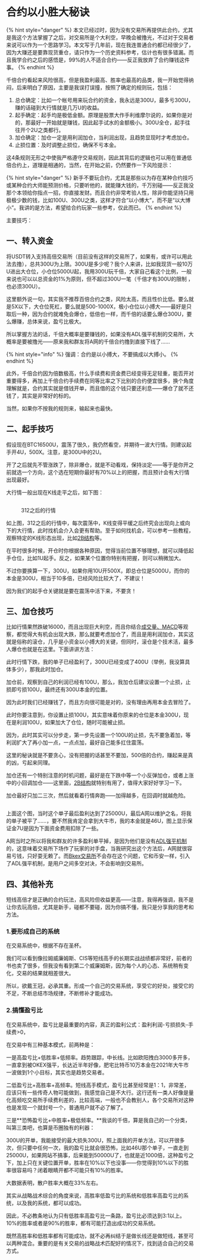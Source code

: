 # 合约以小胜大秘诀

{% hint style="danger" %}
本文已经过时，因为没有交易所再提供此合约，尤其是我这个方法掌握了之后，对交易所是个大利空，早晚会被撸光，不过对于交易者来说可以作为一个思路学习。本文写于几年前，现在我连普通合约都已经很少了，因为大赚还是要靠现货重仓，请只作为一个历史资料参考，估计也有很多错漏。而且我学合约之后的感悟是，99%的人不适合合约——反正我放弃了合约赚钱这件事。
{% endhint %}

千倍合约看起来风险很高，但是我盈利最高、胜率也最高的品类，我一开始觉得纳闷，后来明白了原因，主要是我误打误撞，按照了确定的规则玩，包括：

1. 总仓确定：比如一个帐号用来玩合约的资金，我永远是300U，最多亏300U，赚的话碰到大行情就是几万U的收益。
2. 起手确定：起手均是极低金额。原理是股票大作手利维摩尔说的，如果你是对的，那最好一开始就是赚钱，因此起手试水的金额极小。300U全仓，起手往往开个2U之类都行。
3. 加仓确定：加仓一定是用利润加仓，当利润出现，且趋势显现时才考虑加仓。
4. 止损位置：及时调整止损位，确保不亏本金。

这4条规则无形之中使我严格遵守交易规则，因此其背后的逻辑也可以用在普通低倍合约上，道理是相通的，当然，在开始之前，仍然要作一下风险提示：



{% hint style="danger" %}
新手不要玩合约，尤其是那些以为存在某种合约技巧或某种合约大师能预测价格，只要听他的，就能赚大钱的，千万别碰——反正我没那个本领给你指点一招，你直接发财。而且合约非常考验人性，除非你能坚持只用极极少数的钱，比如100U、300U之类，这样才符合“以小博大”，而不是“以大博小”。我讲的是方法，希望给合约玩家一些参考，仅此而已。
{% endhint %}

主要技巧：

## 一、转入资金 <a href="#yi-zhuan-ru-zi-jin" id="yi-zhuan-ru-zi-jin"></a>

将USDT转入支持高倍交易所（目前没有这样的交易所了，如果有，或许可以用此法去撸），总共300U为上限。300U是多少呢？我个人来讲，比如我现货一般10万U进出大仓位，小仓位5000U起，我用300U玩千倍，大家自己看这个比例，一般来说也可以以总资金的1%为原则，但不超过300U一笔（千倍才有300U的限制 ，也必须300U）。

这里额外说一句，其实我不推荐百倍合约之类，风险太高，而且性价比低。要么就是5X以下，大仓位死杠，要么就是500-1000X，极小仓位以小搏大——最好是只取后一种，因为合约就难免会爆仓，低倍也一样，而千倍的话要么爆仓300U，要么爆赚，总体来说，盈亏比极大。

所以掌握方法的话，千倍大概率是要赚钱的，如果没有ADL强平机制的交易所，大概率是要被撸光——原来我和群友将A网的千倍合约撸到直接下线了……

{% hint style="info" %}
强调：合约是以小搏大，不要搞成以大搏小。
{% endhint %}

此外，千倍合约因为倍数极高，什么手续费和资金费已经变得无足轻重，能否开对重要得多，再加上千倍合约手续费在同等比率之下比别的合约便宜很多，换个角度理解就是，合约其实就是借钱开单，而且借的这个钱只要还利息——爆仓了就不还钱了，其实是非常好的标的。

当然，如果你不按我的规则来，输起来也最快。

## 二、起手技巧 <a href="#er-qi-shou-ji-qiao" id="er-qi-shou-ji-qiao"></a>

假设现在BTC16500U，震荡了很久，我仍然看空，并期待一波大行情。则建议起手开4U，500X。注意，是300U中的2U。

开了之后就先不管涨跌了，除非爆仓，就是不动看戏，保持淡定——等于是你开之前就选一个方向，这个选在短期你最好有70%以上的把握，而且预计会有大行情出现最好。

大行情一般出现在K线走平之后，如下图：

<figure><img src="https://btcdayu.gitbook.io/~gitbook/image?url=https:%2F%2F1896207398-files.gitbook.io%2F%7E%2Ffiles%2Fv0%2Fb%2Fgitbook-x-prod.appspot.com%2Fo%2Fspaces%252FkndOd8yXPMu5IiCOU8TW%252Fuploads%252FR40KIFFi0N4sGCiYWU86%252Fimage.png%3Falt=media%26token=46fd46df-5ec0-4117-96c7-53bcd9001ecb&#x26;width=768&#x26;dpr=4&#x26;quality=100&#x26;sign=efd15d8c3ab28d45f4b8a5bd294e3dfb5574e7f171cded207853cb9049d73adf" alt=""><figcaption><p>312之后的行情</p></figcaption></figure>

如上图，312之后的行情中，每次震荡中，K线变得平缓之后终究会出现向上或向下的大行情，此时找机会介入会更有帮助。至于如何找机会，可以参考一些教程，观察特定的K线形态出现，比如[2B结构](https://btcdayu.gitbook.io/dayu/jiao-yi-mi-jue/shi-pin-cong-ling-kai-shi-xue-jiao-yi/3.-jing-dian-jie-gou)等。

在平时很多时候，开仓时你根据各种原因，觉得当前位置不够理想，就可以降低起手仓位，比如1U起手。反之，如果某个位置你特别有把握，则可以稍微加大。

不过你要换算一下，300U，如果你用10U开500X，即总仓位是5000U，而你的本金是300U，相当于10多倍，已经风险比较大了，不建议！

因为我们的起手仓关键就是要在震荡中活下来，不要贪！

## 三、加仓技巧 <a href="#san-jia-cang-ji-qiao" id="san-jia-cang-ji-qiao"></a>

比如行情果然跌破16000，而且出现巨大利空，而且你结合[成交量、MACD](https://btcdayu.gitbook.io/dayu/jiao-yi-mi-jue/shi-pin-cong-ling-kai-shi-xue-jiao-yi/1.-jiao-yi-ru-men)等观察，都觉得大有机会出现大跌，那么就要考虑加仓了，而且是用利润加仓，其实这就是俗称的滚仓，几乎是小资金以小搏大的关键，但同时，滚仓是个技术活，最多人爆仓也就是在这里。下面讲讲方法：

此时行情下跌，我的单子已经盈利了，300U已经变成了400U（举例，我没算具体多少），那我此时加仓。

加仓前，观察到自己的利润已经有100U，那么，我加仓后建议设置一个止损，止损即亏损100U，最终还有300U本金的位置。

因为此时我们已经赚钱了，而且方向很可能是对的，没有理由再用本金去冒险了。

此时你要注意到，你设置止损100U，其实意味着你原来的仓位是本金300U，现在是利润100U，如果加大了仓位，随时可能被止损。

因为，此时其实可以分步走，第一步先设置一个100U的止损，先不要急着加，等利润扩大了再小加一点，一点点加，最好自己能多扛住震荡。

这里的秘诀就是不要贪心，没有把握的话甚至不要加，500倍的合约，赚起来是真的凶，亏起来同理。

加仓还有一个特别注意的时机问题，最好是在下跌中等一个小反弹加仓，或者上涨中的小回调加仓——这里面，[2B结构](https://btcdayu.gitbook.io/dayu/jiao-yi-mi-jue/shi-pin-cong-ling-kai-shi-xue-jiao-yi/3.-jing-dian-jie-gou)就特别有用了，值得大家好好学习一下。

加仓最好只加二三次，然后就看着行情奔跑——加得越多，在回调时就越危险。

<figure><img src="https://btcdayu.gitbook.io/~gitbook/image?url=https:%2F%2Fbcn.135editor.com%2Ffiles%2Fusers%2F716%2F7163501%2F202105%2F0PFGp2mCK_dtYC.png&#x26;width=768&#x26;dpr=4&#x26;quality=100&#x26;sign=f725b88a2f543423345aaf31345fea517c77be138740d79f6bb46d009940b0e9" alt=""><figcaption></figcaption></figure>

上面这个图，当时这个单子最后盈利达到了25000U，最后A网以维护之名，将我的单子被平了……，要不然我肯定会拿到大牛市，我的本金就是46U，图上显示保证金7U是因为下面资金费用扣除了一些。

A网当时之所以将我和群友的许多盈利单平掉，是因为他们是没有[ADL强平机制](https://bkex.zendesk.com/hc/zh-cn/articles/4403718626457-%E8%87%AA%E5%8A%A8%E5%87%8F%E4%BB%93-ADL-)的，这意味着交易所下场作了玩家的对手盘，当我研究出这个方法后，A网就很容易亏钱，只好耍无赖了。而[Bkex交易所](https://www.bkex.com/register/AZQC3FWP)不会存在这个问题，它和币安一样，引入了ADL强平机制，是用户之间多空对决，不会影响到交易所。

## 四、其他补充 <a href="#si-qi-ta-bu-chong" id="si-qi-ta-bu-chong"></a>

短线高倍才是正确的合约玩法，高风险但收益更高——注意，我得再强调，我不是让你去玩高倍，尤其是新手，碰都不要碰，因为你搞不懂，我只是分享我的思考和方法。

### 1.要形成自己的系统 <a href="#id-1.-yao-xing-cheng-zi-ji-de-xi-tong" id="id-1.-yao-xing-cheng-zi-ji-de-xi-tong"></a>

在交易系统中，根据不存在圣杯。

我们可以看到像拉姆威廉姆斯、CIS等短线高手的长期实战战绩都非常好，前者的书也卖了很多，但我没有看到第二个威廉姆斯，因为每个人的心态、系统稍有变化，交易的结果就相差很大。

所以，欲戴王冠，必承其重。形成一个自己的交易系统，享受它的好处，接受它的不足，不断总结市场规律，不断修补才能成功。

### 2.搞懂盈亏比 <a href="#id-2.-gao-dong-ying-kui-bi" id="id-2.-gao-dong-ying-kui-bi"></a>

在交易系统中，盈亏比是最重要的内容，真正的盈利公式：盈利利润-亏损损失-手续费>0，

在交易中有三种基本模式，前两种是：

一是高盈亏比+低胜率+低频率。趋势跟踪，中长线。比如欧阳拽白3000多开多，一直拿到被OKEX强平，长达近半年好像，肥宅比特币10万本金在2021年大牛市一波做到1个小目标，其实也是趋势交易者。

二低盈亏比+高胜率+高频率。短线高手模式，盈亏比甚至经常是1：1，非常差，应该只有一些传奇人物可能做到，我感觉自己是不大行。这行还有一类人好像是量化高频吃交易所手续费利差的，比较高端，一般也不会教别人，各个交易所对这种也是发现一个就封号一个，普通用户就不必了解了。

三是**恐怖盈亏比+中胜率+极低频率。**我谈的千倍，算是我自己的一个分类，叫第三类吧，也算是币圈独有的利器：

300U的开单，我能接受的最大损失300U，照上面我的开单方法，可以开很多次，但只要中任何一次，我的盈亏比就会很恐怖，比如46U那个单子，一直走到25000U，如果网站不搞事，后来能到50000U了，也就是近1000倍，这种盈亏之下，加上只在关键位置开单，胜率在10%以下也没事——你觉得到10%以下的胜率很容易吗？闭着眼睛开都不可能只有10%的胜率。

大数据表明，散户胜率大概在33%左右。

其实从战略战术综合的角度来说，高胜率低盈亏比的系统和低胜率高盈亏比的系统，以及我的系统，都可以成功。

因此，不必教条地认为只有低胜率高盈亏比一条路，盈亏比必须达到3:1以上。10%的胜率或者是90%的胜率，都有可能打造出成功的交易系统。

既然高胜率和低胜率都有可能成功，就不必再纠结于是做长线还是做短线，甚至可以两种混合。重要的是有关交易的战略战术匹配好的情况下，找到适合自己的交易方式。
